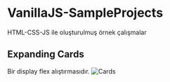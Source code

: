 # VanillaJS-SampleProjects
HTML-CSS-JS ile oluşturulmuş örnek çalışmalar

## Expanding Cards 
Bir display flex alıştırmasıdır.
![Cards](https://ibb.co/KxvB0wX)

